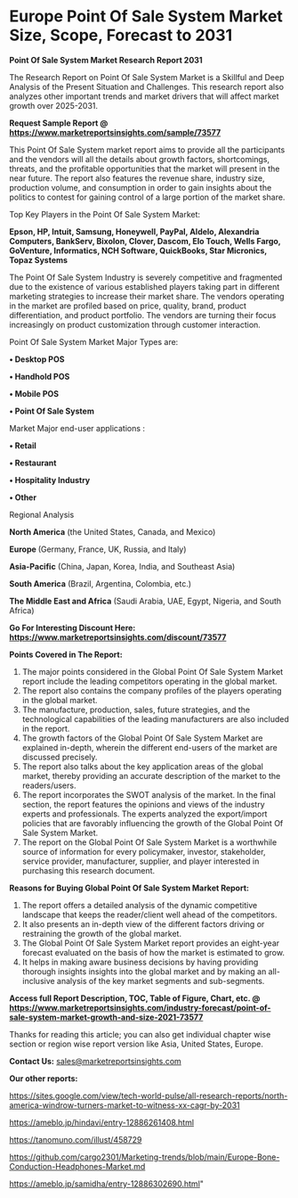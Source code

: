 # Europe Point Of Sale System Market Size, Scope, Forecast to 2031

<strong>Point Of Sale System Market Research Report 2031</strong>

The Research Report on Point Of Sale System Market is a Skillful and Deep Analysis of the Present Situation and Challenges. This research report also analyzes other important trends and market drivers that will affect market growth over 2025-2031.

<strong>Request Sample Report @ <a href=https://www.marketreportsinsights.com/sample/73577>https://www.marketreportsinsights.com/sample/73577</a></strong>

This Point Of Sale System market report aims to provide all the participants and the vendors will all the details about growth factors, shortcomings, threats, and the profitable opportunities that the market will present in the near future. The report also features the revenue share, industry size, production volume, and consumption in order to gain insights about the politics to contest for gaining control of a large portion of the market share.

Top Key Players in the Point Of Sale System Market:

<strong>Epson, HP, Intuit, Samsung, Honeywell, PayPal, Aldelo, Alexandria Computers, BankServ, Bixolon, Clover, Dascom, Elo Touch, Wells Fargo, GoVenture, Informatics, NCH Software, QuickBooks, Star Micronics, Topaz Systems</strong>

The Point Of Sale System Industry is severely competitive and fragmented due to the existence of various established players taking part in different marketing strategies to increase their market share. The vendors operating in the market are profiled based on price, quality, brand, product differentiation, and product portfolio. The vendors are turning their focus increasingly on product customization through customer interaction.

Point Of Sale System Market Major Types are:

<strong>• Desktop POS

• Handhold POS

• Mobile POS

• Point Of Sale System</strong>

Market Major end-user applications :

<strong>• Retail

• Restaurant

• Hospitality Industry

• Other</strong>

Regional Analysis

</u><strong><b>North America</b></strong> (the United States, Canada, and Mexico)

<strong><b>Europe </b></strong>(Germany, France, UK, Russia, and Italy)

<strong><b>Asia-Pacific</b></strong> (China, Japan, Korea, India, and Southeast Asia)

<strong><b>South America</b></strong> (Brazil, Argentina, Colombia, etc.)

<strong><b>The Middle East and Africa</b></strong> (Saudi Arabia, UAE, Egypt, Nigeria, and South Africa)

<strong>Go For Interesting Discount Here: <a href=https://www.marketreportsinsights.com/discount/73577>https://www.marketreportsinsights.com/discount/73577</a></strong>

<strong>Points Covered in The Report:</strong>
<ol>
  <li>The major points considered in the Global Point Of Sale System Market report include the leading competitors operating in the global market.</li>
  <li>The report also contains the company profiles of the players operating in the global market.</li>
  <li>The manufacture, production, sales, future strategies, and the technological capabilities of the leading manufacturers are also included in the report.</li>
  <li>The growth factors of the Global Point Of Sale System Market are explained in-depth, wherein the different end-users of the market are discussed precisely.</li>
  <li>The report also talks about the key application areas of the global market, thereby providing an accurate description of the market to the readers/users.</li>
  <li>The report incorporates the SWOT analysis of the market. In the final section, the report features the opinions and views of the industry experts and professionals. The experts analyzed the export/import policies that are favorably influencing the growth of the Global Point Of Sale System Market.</li>
  <li>The report on the Global Point Of Sale System Market is a worthwhile source of information for every policymaker, investor, stakeholder, service provider, manufacturer, supplier, and player interested in purchasing this research document.</li>
</ol>
<strong>Reasons for Buying Global Point Of Sale System Market Report:</strong>

<ol>
  <li>The report offers a detailed analysis of the dynamic competitive landscape that keeps the reader/client well ahead of the competitors.</li>
  <li>It also presents an in-depth view of the different factors driving or restraining the growth of the global market.</li>
  <li>The Global Point Of Sale System Market report provides an eight-year forecast evaluated on the basis of how the market is estimated to grow.</li>
  <li>It helps in making aware business decisions by having providing thorough insights insights into the global market and by making an all-inclusive analysis of the key market segments and sub-segments.</li>
</ol>
<strong>Access full Report Description, TOC, Table of Figure, Chart, etc. @ <a href=https://www.marketreportsinsights.com/industry-forecast/point-of-sale-system-market-growth-and-size-2021-73577>https://www.marketreportsinsights.com/industry-forecast/point-of-sale-system-market-growth-and-size-2021-73577</a></strong>


Thanks for reading this article; you can also get individual chapter wise section or region wise report version like Asia, United States, Europe.

<strong>Contact Us:</strong>
sales@marketreportsinsights.com

<strong>Our other reports:</strong>

<a href=https://sites.google.com/view/tech-world-pulse/all-research-reports/north-america-windrow-turners-market-to-witness-xx-cagr-by-2031>https://sites.google.com/view/tech-world-pulse/all-research-reports/north-america-windrow-turners-market-to-witness-xx-cagr-by-2031</a>

<a href=https://ameblo.jp/hindavi/entry-12886261408.html>https://ameblo.jp/hindavi/entry-12886261408.html</a>

<a href=https://tanomuno.com/illust/458729>https://tanomuno.com/illust/458729</a>

<a href=https://github.com/cargo2301/Marketing-trends/blob/main/Europe-Bone-Conduction-Headphones-Market.md>https://github.com/cargo2301/Marketing-trends/blob/main/Europe-Bone-Conduction-Headphones-Market.md</a>

<a href=https://ameblo.jp/samidha/entry-12886302690.html>https://ameblo.jp/samidha/entry-12886302690.html</a>"

